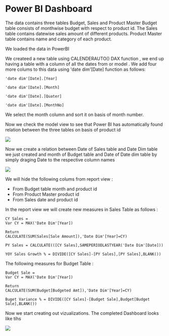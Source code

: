 # Power BI Dashboard

The data contains three tables Budget, Sales and Product Master
Budget table consists of monthwise budget with respect to product id.
The Sales table contains datewise sales amount of different products.
Product Master table contains name and category of each product.

We loaded the data in PowerBI 

We createed a new table using CALENDERAUTO() DAX function , we end up having a table with a column of all the dates from or model . We add four more colums to this data using 'date dim'[Date] function as follows:

``` 'date dim'[Date].[Year] ```

``` 'date dim'[Date].[Month] ```

``` 'date dim'[Date].[Quater] ```

``` 'date dim'[Date].[MonthNo] ```

We select the month column and sort it on basis of month number.

Now we check the model view to see that Power BI has automatically found relation between the three tables on basis of product id 

<img src="Screenshot 2023-08-10 172627.png">

Now we create a relation between Date of Sales table and Date Dim table we just created  and month of Budget table and Date of Date dim table by simply draging Date to the respective column names 

<img src="Screenshot 2023-08-10 173241.png">

We will hide the following colums from report view :

 * From Budget table month and product id
 * From Product Master product id
 * From Sales date and product id

In the report view we will create new measures in Sales Table as follows :

```
CY Sales = 
Var CY = MAX('Date Dim'[Year])

Return
CALCULATE(SUM(Sales[Sale Amount]),'Date Dim'[Year]=CY)
```

```
PY Sales = CALCULATE(([CY Sales],SAMEPERIODLASTYEAR('Date Dim'[Date]))
```

```
YOY Sales Growth % = DIVIDE([CY Sales]-[PY Sales],[PY Sales],BLANK())
```

The following measures for Budget Table :

```
Budget Sale = 
Var CY = MAX('Date Dim'[Year])

Return
CALCULATE(SUM(Budget[Budgeted Amt]),'Date Dim'[Year]=CY)
```

```
Buget Variance % = DIVIDE([CY Sales]-[Budget Sale],Budget[Budget Sale],BLANK())
```

Now we start creating out vizualizations.
The completed Dashboard looks like tihs

<img src="Screenshot 2023-08-11 173126.png">



